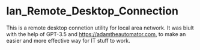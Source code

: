 # lan_Remote_Desktop_Connection
This is a remote desktop connetion utility for local area network.
It was biult with the help of GPT-3.5 and https://adamtheautomator.com,
to make an easier and more effective way for IT stuff to work. 
